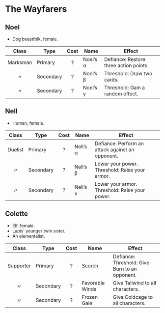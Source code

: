 # The Wayfarers

## Noel

  - Dog beastfolk, female.

|  Class   | Type      | Cost | Name     | Effect                                 |
| :------: | --------- | :--: | -------- | -------------------------------------- |
| Marksman | Primary   |  ?   | Noel’s α | Defiance: Restore three action points. |
|    〃     | Secondary |  ?   | Noel’s β | Threshold: Draw two cards.             |
|    〃     | Secondary |  ?   | Noel’s γ | Threshold: Gain a random effect.       |

## Nell

  - Human, female.

|  Class  | Type      | Cost | Name     | Effect                                           |
| :-----: | --------- | :--: | -------- | ------------------------------------------------ |
| Duelist | Primary   |  ?   | Nell’s α | Defiance: Perform an attack against an opponent. |
|    〃    | Secondary |  ?   | Nell’s β | Lower your power. Threshold: Raise your armor.   |
|    〃    | Secondary |  ?   | Nell’s γ | Lower your armor. Threshold: Raise your power.   |

## Colette

  - Elf, female.
  - Lapis’ younger twin sister.
  - An elementalist.

|   Class   | Type      | Cost | Name            | Effect                                         |
| :-------: | --------- | :--: | --------------- | ---------------------------------------------- |
| Supporter | Primary   |  ?   | Scorch          | Defiance: Threshold: Give Burn to an opponent. |
|     〃     | Secondary |  ?   | Favorable Winds | Give Tailwind to all characters.               |
|     〃     | Secondary |  ?   | Frozen Gale     | Give Coldcage to all characters.               |
